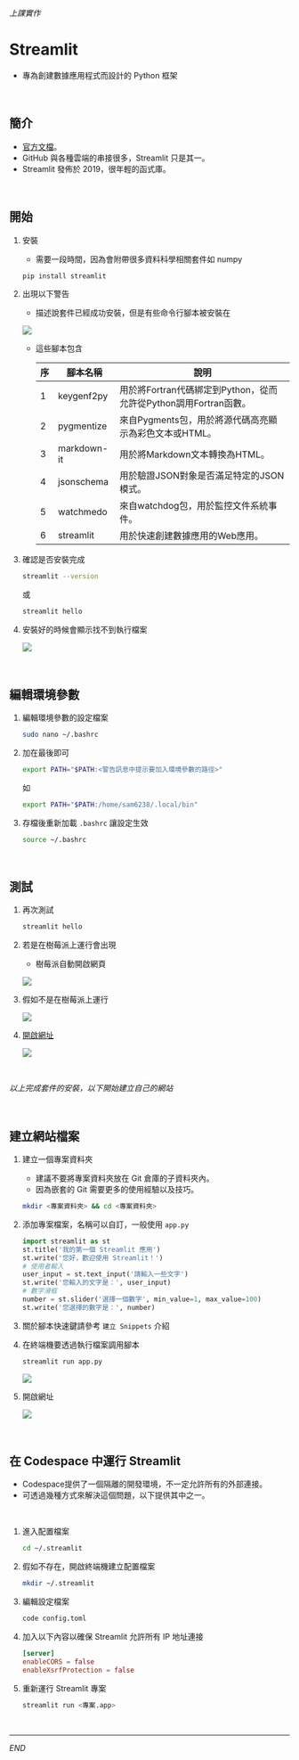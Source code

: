 *上課實作*

# Streamlit
- 專為創建數據應用程式而設計的 Python 框架

</br>

## 簡介

- [官方文檔](https://docs.streamlit.io/library/get-started)。
- GitHub 與各種雲端的串接很多，Streamlit 只是其一。
- Streamlit 發佈於 2019，很年輕的函式庫。

</br>

## 開始

1. 安裝

   - 需要一段時間，因為會附帶很多資料科學相關套件如 numpy

   ```bash
   pip install streamlit
   ```
2. 出現以下警告

   - 描述說套件已經成功安裝，但是有些命令行腳本被安裝在
  
    ![](images/img_01.png)

   - 這些腳本包含 

        |序|  腳本名稱 |   說明    |
        |---|----------|------------------------------------|
        |1 | keygenf2py|	用於將Fortran代碼綁定到Python，從而允許從Python調用Fortran函數。|
        |2|	pygmentize|	來自Pygments包，用於將源代碼高亮顯示為彩色文本或HTML。|
        |3|	markdown-it|	用於將Markdown文本轉換為HTML。|
        |4|	jsonschema|	用於驗證JSON對象是否滿足特定的JSON模式。|
        |5|	watchmedo|	來自watchdog包，用於監控文件系統事件。|
        |6|	streamlit|	用於快速創建數據應用的Web應用。|

3. 確認是否安裝完成

    ```bash
    streamlit --version
    ```
    或
    ```bash
    streamlit hello
    ```

4. 安裝好的時候會顯示找不到執行檔案

    ![](images/img_02.png)

</br>

## 編輯環境參數

1. 編輯環境參數的設定檔案
    ```bash
    sudo nano ~/.bashrc
    ```

2. 加在最後即可

   ```bash
   export PATH="$PATH:<警告訊息中提示要加入環境參數的路徑>"
   ```
   如   

   ```bash
   export PATH="$PATH:/home/sam6238/.local/bin"
   ```

3. 存檔後重新加載 `.bashrc` 讓設定生效

    ```bash
    source ~/.bashrc
    ```

</br>

## 測試

1. 再次測試
   
   ```bash
   streamlit hello
   ```

2. 若是在樹莓派上運行會出現
   - 樹莓派自動開啟網頁

   ![](images/img_03.png)

3. 假如不是在樹莓派上運行
   
   ![](images/img_04.png)

4. [開啟網址](http://192.168.1.217:8501)

    ![](images/img_05.png)

</br>

_以上完成套件的安裝，以下開始建立自己的網站_

</br>

## 建立網站檔案

1. 建立一個專案資料夾
   - 建議不要將專案資料夾放在 Git 倉庫的子資料夾內。
   - 因為嵌套的 Git 需要更多的使用經驗以及技巧。

   ```bash
   mkdir <專案資料夾> && cd <專案資料夾>
   ```

2. 添加專案檔案，名稱可以自訂，一般使用 `app.py`

    ```python
    import streamlit as st
    st.title('我的第一個 Streamlit 應用')
    st.write('您好，歡迎使用 Streamlit！')
    # 使用者輸入
    user_input = st.text_input('請輸入一些文字')
    st.write('您輸入的文字是：', user_input)
    # 數字滑框
    number = st.slider('選擇一個數字', min_value=1, max_value=100)
    st.write('您選擇的數字是：', number)
    ```

3. 關於腳本快速鍵請參考 ` 建立 Snippets ` 介紹

4. 在終端機要透過執行檔案調用腳本
   
   ```bash
   streamlit run app.py
   ```
    
    ![](images/img_06.png)

5. 開啟網址
 
   ![](images/img_0˙.png)

</br>

## 在 Codespace 中運行 Streamlit
- Codespace提供了一個隔離的開發環境，不一定允許所有的外部連接。
- 可透過幾種方式來解決這個問題，以下提供其中之一。

</br>

1. 進入配置檔案

   ```bash
   cd ~/.streamlit
   ```

2. 假如不存在，開啟終端機建立配置檔案

   ```bash
   mkdir ~/.streamlit
   ```

3. 編輯設定檔案

   ```bash
   code config.toml
   ```

4. 加入以下內容以確保 Streamlit 允許所有 IP 地址連接

   ```toml
   [server]
   enableCORS = false
   enableXsrfProtection = false
   ```

5. 重新運行 Streamlit 專案

   ```python
   streamlit run <專案.app>
   ```

</br>

---

_END_